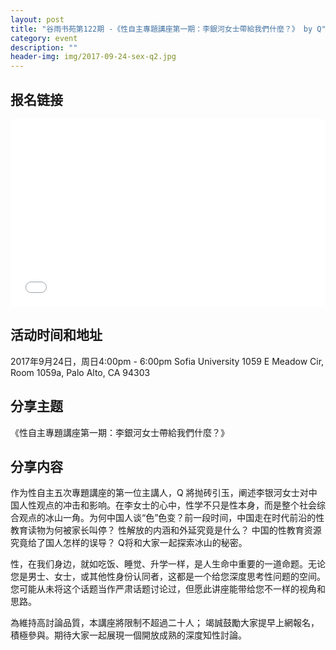 ```yaml
---
layout: post
title: "谷雨书苑第122期 -《性自主專題講座第一期：李銀河女士帶給我們什麼？》 by Q"
category: event
description: ""
header-img: img/2017-09-24-sex-q2.jpg
---
```


## 报名链接
<div style="width:100%; text-align:left;" ><iframe src="//eventbrite.com/tickets-external?eid=37596184199&ref=etckt" frameborder="0" height="300" width="100%" vspace="0" hspace="0" marginheight="5" marginwidth="5" scrolling="auto" allowtransparency="true"></iframe></div>

## 活动时间和地址
2017年9月24日，周日4:00pm - 6:00pm
Sofia University
1059 E Meadow Cir, Room 1059a,
Palo Alto, CA 94303


## 分享主题

《性自主專題講座第一期：李銀河女士帶給我們什麼？》


## 分享内容 

作为性自主五次專題講座的第一位主講人，Q 將抛砖引玉，阐述李银河女士对中国人性观点的冲击和影响。在李女士的心中，性学不只是性本身，而是整个社会综合观点的冰山一角。为何中国人谈“色”色变？前一段时间，中国走在时代前沿的性教育读物为何被家长叫停？ 性解放的内涵和外延究竟是什么？ 中国的性教育资源究竟给了国人怎样的误导？ Q将和大家一起探索冰山的秘密。

性，在我们身边，就如吃饭、睡觉、升学一样，是人生命中重要的一道命题。无论您是男士、女士，或其他性身份认同者，这都是一个给您深度思考性问题的空间。您可能从未将这个话题当作严肃话题讨论过，但愿此讲座能带给您不一样的视角和思路。

為維持高討論品質，本講座將限制不超過二十人； 竭誠鼓勵大家提早上網報名，積極參與。期待大家一起展現一個開放成熟的深度知性討論。
